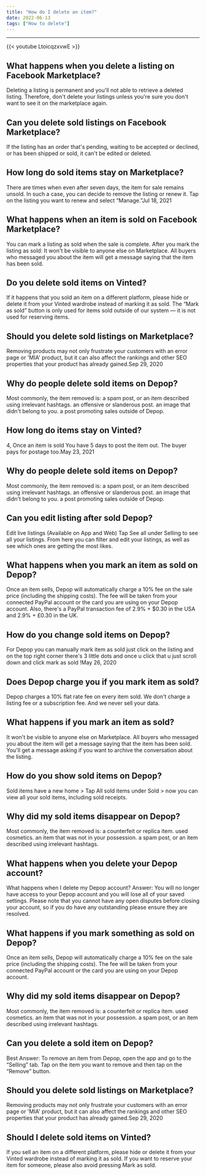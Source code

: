 ```yaml
---
title: "How do I delete an item?"
date: 2022-06-13
tags: ["How to delete"]
---
```


---
{{< youtube LtoicqzxvwE >}}
## What happens when you delete a listing on Facebook Marketplace?
Deleting a listing is permanent and you'll not able to retrieve a deleted listing. Therefore, don't delete your listings unless you're sure you don't want to see it on the marketplace again.

## Can you delete sold listings on Facebook Marketplace?
If the listing has an order that's pending, waiting to be accepted or declined, or has been shipped or sold, it can't be edited or deleted.

## How long do sold items stay on Marketplace?
There are times when even after seven days, the item for sale remains unsold. In such a case, you can decide to remove the listing or renew it. Tap on the listing you want to renew and select “Manage.”Jul 18, 2021

## What happens when an item is sold on Facebook Marketplace?
You can mark a listing as sold when the sale is complete. After you mark the listing as sold: It won't be visible to anyone else on Marketplace. All buyers who messaged you about the item will get a message saying that the item has been sold.

## Do you delete sold items on Vinted?
If it happens that you sold an item on a different platform, please hide or delete it from your Vinted wardrobe instead of marking it as sold. The “Mark as sold” button is only used for items sold outside of our system — it is not used for reserving items.

## Should you delete sold listings on Marketplace?
Removing products may not only frustrate your customers with an error page or 'MIA' product, but it can also affect the rankings and other SEO properties that your product has already gained.Sep 29, 2020

## Why do people delete sold items on Depop?
Most commonly, the item removed is: a spam post, or an item described using irrelevant hashtags. an offensive or slanderous post. an image that didn't belong to you. a post promoting sales outside of Depop.

## How long do items stay on Vinted?
4, Once an item is sold You have 5 days to post the item out. The buyer pays for postage too.May 23, 2021

## Why do people delete sold items on Depop?
Most commonly, the item removed is: a spam post, or an item described using irrelevant hashtags. an offensive or slanderous post. an image that didn't belong to you. a post promoting sales outside of Depop.

## Can you edit listing after sold Depop?
Edit live listings (Available on App and Web) Tap See all under Selling to see all your listings. From here you can filter and edit your listings, as well as see which ones are getting the most likes.

## What happens when you mark an item as sold on Depop?
Once an item sells, Depop will automatically charge a 10% fee on the sale price (including the shipping costs). The fee will be taken from your connected PayPal account or the card you are using on your Depop account. Also, there's a PayPal transaction fee of 2.9% + $0.30 in the USA and 2.9% + £0.30 in the UK.

## How do you change sold items on Depop?
For Depop you can manually mark item as sold just click on the listing and on the top right corner there's 3 little dots and once u click that u just scroll down and click mark as sold !May 26, 2020

## Does Depop charge you if you mark item as sold?
Depop charges a 10% flat rate fee on every item sold. We don't charge a listing fee or a subscription fee. And we never sell your data.

## What happens if you mark an item as sold?
It won't be visible to anyone else on Marketplace. All buyers who messaged you about the item will get a message saying that the item has been sold. You'll get a message asking if you want to archive the conversation about the listing.

## How do you show sold items on Depop?
Sold items have a new home > Tap All sold items under Sold > now you can view all your sold items, including sold receipts.

## Why did my sold items disappear on Depop?
Most commonly, the item removed is: a counterfeit or replica item. used cosmetics. an item that was not in your possession. a spam post, or an item described using irrelevant hashtags.

## What happens when you delete your Depop account?
What happens when I delete my Depop account? Answer: You will no longer have access to your Depop account and you will lose all of your saved settings. Please note that you cannot have any open disputes before closing your account, so if you do have any outstanding please ensure they are resolved.

## What happens if you mark something as sold on Depop?
Once an item sells, Depop will automatically charge a 10% fee on the sale price (including the shipping costs). The fee will be taken from your connected PayPal account or the card you are using on your Depop account.

## Why did my sold items disappear on Depop?
Most commonly, the item removed is: a counterfeit or replica item. used cosmetics. an item that was not in your possession. a spam post, or an item described using irrelevant hashtags.

## Can you delete a sold item on Depop?
Best Answer: To remove an item from Depop, open the app and go to the “Selling” tab. Tap on the item you want to remove and then tap on the “Remove” button.

## Should you delete sold listings on Marketplace?
Removing products may not only frustrate your customers with an error page or 'MIA' product, but it can also affect the rankings and other SEO properties that your product has already gained.Sep 29, 2020

## Should I delete sold items on Vinted?
If you sell an item on a different platform, please hide or delete it from your Vinted wardrobe instead of marking it as sold. If you want to reserve your item for someone, please also avoid pressing Mark as sold.

